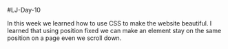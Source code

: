 #LJ-Day-10

In this week we learned how to use CSS to make the website beautiful.
I learned that using position fixed  we can make an element stay on the same position
on a page even we scroll down. 
